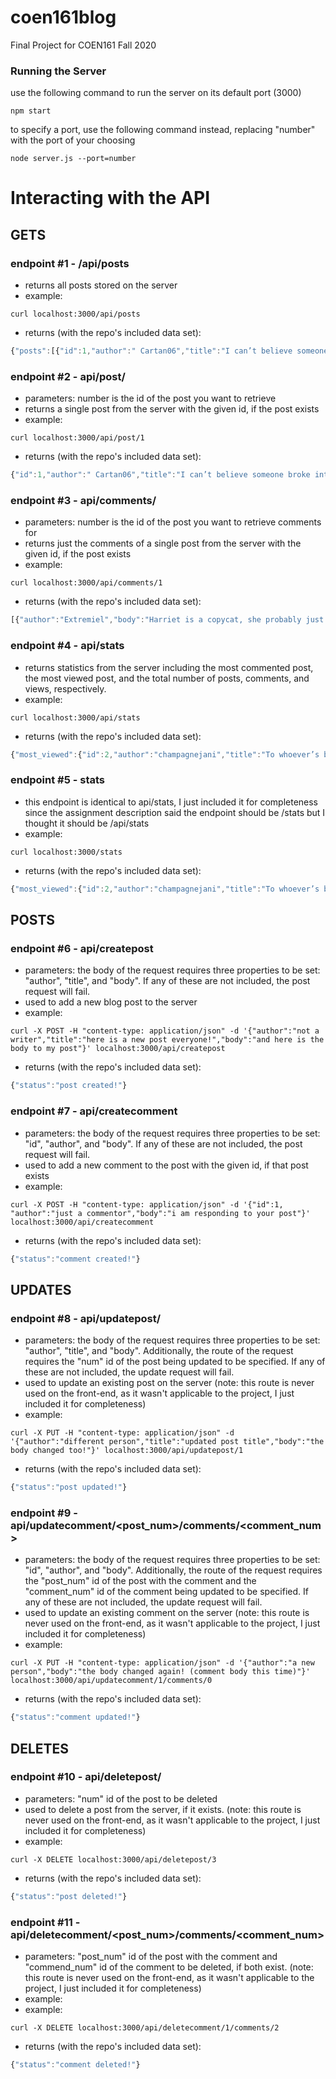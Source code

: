 # coen161blog
Final Project for COEN161 Fall 2020

### Running the Server
use the following command to run the server on its default port (3000)
```shell
npm start
```
to specify a port, use the following command instead, replacing "number" with the port of your choosing
```shell
node server.js --port=number
```

# Interacting with the API

## GETS
### endpoint #1 - /api/posts
- returns all posts stored on the server
- example:
```shell
curl localhost:3000/api/posts
```
- returns (with the repo's included data set):
```javascript
{"posts":[{"id":1,"author":" Cartan06","title":"I can’t believe someone broke into our garage and stole our limbo stick. Seriously, how low can you go?","body":"{1}I saw someone pole vaulting in the park{1} with a {i}stripey{i} yellow stick, which I remember thinking looked {b}very similar{b} to the limbo stick at your party last year... if this is the case then I think {2}Harriet{2} is your culprit.\n","comments":[{"author":"Extremiel","body":"Harriet is a copycat, she probably just recreated it when she saw it at the party last year.\nShe painted her car red a few weeks ago when she saw my new red subaru.\n(DO NOT COPY THIS COMMENT AS WELL HARRIET I AM WATCHING YOU.)"},{"author":"triplewhammy2","body":"I saw someone pole vaulting in the park with a stripey yellow stick, which I remember thinking looked very similar to the limbo stick at your party last year... if this is the case then I think Harriet is your culprit."},{"author":"Gabenfoodle","body":"Harriet is a copycat, she probably just recreated it when she saw it at the party last year.\nShe painted her car red a few weeks ago when she saw my new red subaru.\n(DO NOT COPY THIS COMMENT AS WELL HARRIET I AM WATCHING YOU.)"},{"author":"Extremiel","body":"Harriet I swear to god."},{"author":"NineSidedEnneagon","body":"Sorry to interject, but since actually everything that has ever been written or said has already been said or written because expression is limited, then who really is the copycat?\n"}],"views":17},{"id":3,"author":"nick5734324","title":"whoever keeps blowdrying our cows, could you PLEASE stop.","body":"{3}Hahaha{3} I think that was cousin {b}Lou{b} and his {i}skater mates{i}! {b}LEGENDS{b}!!","comments":[{"author":"taco","body":"that's crazy, I can't believe someone would do that"},{"author":"also taco","body":"this is another comment (i ran out of ideas)"},{"author":"not taco","body":"I'm a third comment!"}],"views":9},{"id":2,"author":"champagnejani","title":"To whoever’s been anonymously cyber bullying my cat, I WILL find you.","body":"{i}see the title{i}","comments":[{"author":"Kuronekostories","body":"I overheard Bill talking negatively about felines in the shop just a few days ago."}],"views":24},{"id":4,"views":3,"author":"Z","title":"Formatting Test","body":"{1}a large introduction{1} to a {b}bold{b} statement, and now, it is time for some {i}italics{i}. Lastly, here is some {6}small{6} text.","comments":[{"author":"Z","body":"worth noting that the templating engine only runs on the bodies of posts, not titles or comments ¯\\_(ツ)_/¯"}]}]}
```

### endpoint #2 - api/post/<number>
- parameters: number is the id of the post you want to retrieve
- returns a single post from the server with the given id, if the post exists
- example:
```shell
curl localhost:3000/api/post/1
```
- returns (with the repo's included data set):
```javascript
{"id":1,"author":" Cartan06","title":"I can’t believe someone broke into our garage and stole our limbo stick. Seriously, how low can you go?","body":"{1}I saw someone pole vaulting in the park{1} with a {i}stripey{i} yellow stick, which I remember thinking looked {b}very similar{b} to the limbo stick at your party last year... if this is the case then I think {2}Harriet{2} is your culprit.\n","comments":[{"author":"Extremiel","body":"Harriet is a copycat, she probably just recreated it when she saw it at the party last year.\nShe painted her car red a few weeks ago when she saw my new red subaru.\n(DO NOT COPY THIS COMMENT AS WELL HARRIET I AM WATCHING YOU.)"},{"author":"triplewhammy2","body":"I saw someone pole vaulting in the park with a stripey yellow stick, which I remember thinking looked very similar to the limbo stick at your party last year... if this is the case then I think Harriet is your culprit."},{"author":"Gabenfoodle","body":"Harriet is a copycat, she probably just recreated it when she saw it at the party last year.\nShe painted her car red a few weeks ago when she saw my new red subaru.\n(DO NOT COPY THIS COMMENT AS WELL HARRIET I AM WATCHING YOU.)"},{"author":"Extremiel","body":"Harriet I swear to god."},{"author":"NineSidedEnneagon","body":"Sorry to interject, but since actually everything that has ever been written or said has already been said or written because expression is limited, then who really is the copycat?\n"}],"views":18}
```

### endpoint #3 - api/comments/<number>
- parameters: number is the id of the post you want to retrieve comments for
- returns just the comments of a single post from the server with the given id, if the post exists
- example:
```shell
curl localhost:3000/api/comments/1
```
- returns (with the repo's included data set):
```javascript
[{"author":"Extremiel","body":"Harriet is a copycat, she probably just recreated it when she saw it at the party last year.\nShe painted her car red a few weeks ago when she saw my new red subaru.\n(DO NOT COPY THIS COMMENT AS WELL HARRIET I AM WATCHING YOU.)"},{"author":"triplewhammy2","body":"I saw someone pole vaulting in the park with a stripey yellow stick, which I remember thinking looked very similar to the limbo stick at your party last year... if this is the case then I think Harriet is your culprit."},{"author":"Gabenfoodle","body":"Harriet is a copycat, she probably just recreated it when she saw it at the party last year.\nShe painted her car red a few weeks ago when she saw my new red subaru.\n(DO NOT COPY THIS COMMENT AS WELL HARRIET I AM WATCHING YOU.)"},{"author":"Extremiel","body":"Harriet I swear to god."},{"author":"NineSidedEnneagon","body":"Sorry to interject, but since actually everything that has ever been written or said has already been said or written because expression is limited, then who really is the copycat?\n"}]
```

### endpoint #4 - api/stats
- returns statistics from the server including the most commented post, the most viewed post, and the total number of posts, comments, and views, respectively.
- example:
```shell
curl localhost:3000/api/stats
```
- returns (with the repo's included data set):
```javascript
{"most_viewed":{"id":2,"author":"champagnejani","title":"To whoever’s been anonymously cyber bullying my cat, I WILL find you.","body":"{i}see the title{i}","comments":[{"author":"Kuronekostories","body":"I overheard Bill talking negatively about felines in the shop just a few days ago."}],"views":24},"most_commented":{"id":1,"author":" Cartan06","title":"I can’t believe someone broke into our garage and stole our limbo stick. Seriously, how low can you go?","body":"{1}I saw someone pole vaulting in the park{1} with a {i}stripey{i} yellow stick, which I remember thinking looked {b}very similar{b} to the limbo stick at your party last year... if this is the case then I think {2}Harriet{2} is your culprit.\n","comments":[{"author":"Extremiel","body":"Harriet is a copycat, she probably just recreated it when she saw it at the party last year.\nShe painted her car red a few weeks ago when she saw my new red subaru.\n(DO NOT COPY THIS COMMENT AS WELL HARRIET I AM WATCHING YOU.)"},{"author":"triplewhammy2","body":"I saw someone pole vaulting in the park with a stripey yellow stick, which I remember thinking looked very similar to the limbo stick at your party last year... if this is the case then I think Harriet is your culprit."},{"author":"Gabenfoodle","body":"Harriet is a copycat, she probably just recreated it when she saw it at the party last year.\nShe painted her car red a few weeks ago when she saw my new red subaru.\n(DO NOT COPY THIS COMMENT AS WELL HARRIET I AM WATCHING YOU.)"},{"author":"Extremiel","body":"Harriet I swear to god."},{"author":"NineSidedEnneagon","body":"Sorry to interject, but since actually everything that has ever been written or said has already been said or written because expression is limited, then who really is the copycat?\n"}],"views":18},"total_posts":4,"total_views":54,"total_comments":10}
```

### endpoint #5 - stats
- this endpoint is identical to api/stats, I just included it for completeness since the assignment description said the endpoint should be /stats but I thought it should be /api/stats
- example:
```shell
curl localhost:3000/stats
```
- returns (with the repo's included data set):
```javascript
{"most_viewed":{"id":2,"author":"champagnejani","title":"To whoever’s been anonymously cyber bullying my cat, I WILL find you.","body":"{i}see the title{i}","comments":[{"author":"Kuronekostories","body":"I overheard Bill talking negatively about felines in the shop just a few days ago."}],"views":24},"most_commented":{"id":1,"author":" Cartan06","title":"I can’t believe someone broke into our garage and stole our limbo stick. Seriously, how low can you go?","body":"{1}I saw someone pole vaulting in the park{1} with a {i}stripey{i} yellow stick, which I remember thinking looked {b}very similar{b} to the limbo stick at your party last year... if this is the case then I think {2}Harriet{2} is your culprit.\n","comments":[{"author":"Extremiel","body":"Harriet is a copycat, she probably just recreated it when she saw it at the party last year.\nShe painted her car red a few weeks ago when she saw my new red subaru.\n(DO NOT COPY THIS COMMENT AS WELL HARRIET I AM WATCHING YOU.)"},{"author":"triplewhammy2","body":"I saw someone pole vaulting in the park with a stripey yellow stick, which I remember thinking looked very similar to the limbo stick at your party last year... if this is the case then I think Harriet is your culprit."},{"author":"Gabenfoodle","body":"Harriet is a copycat, she probably just recreated it when she saw it at the party last year.\nShe painted her car red a few weeks ago when she saw my new red subaru.\n(DO NOT COPY THIS COMMENT AS WELL HARRIET I AM WATCHING YOU.)"},{"author":"Extremiel","body":"Harriet I swear to god."},{"author":"NineSidedEnneagon","body":"Sorry to interject, but since actually everything that has ever been written or said has already been said or written because expression is limited, then who really is the copycat?\n"}],"views":18},"total_posts":4,"total_views":54,"total_comments":10}
```

## POSTS

### endpoint #6 - api/createpost
- parameters: the body of the request requires three properties to be set: "author", "title", and "body". If any of these are not included, the post request will fail.
- used to add a new blog post to the server
- example:
```shell
curl -X POST -H "content-type: application/json" -d '{"author":"not a writer","title":"here is a new post everyone!","body":"and here is the body to my post"}' localhost:3000/api/createpost
```
- returns (with the repo's included data set):
```javascript
{"status":"post created!"}
```

### endpoint #7 - api/createcomment
- parameters: the body of the request requires three properties to be set: "id", "author", and "body". If any of these are not included, the post request will fail.
- used to add a new comment to the post with the given id, if that post exists
- example:
```shell
curl -X POST -H "content-type: application/json" -d '{"id":1, "author":"just a commentor","body":"i am responding to your post"}' localhost:3000/api/createcomment
```
- returns (with the repo's included data set):
```javascript
{"status":"comment created!"}
```

## UPDATES

### endpoint #8 - api/updatepost/<num>
- parameters: the body of the request requires three properties to be set: "author", "title", and "body". Additionally, the route of the request requires the "num" id of the post being updated to be specified. If any of these are not included, the update request will fail.
- used to update an existing post on the server (note: this route is never used on the front-end, as it wasn't applicable to the project, I just included it for completeness)
- example:
```shell
curl -X PUT -H "content-type: application/json" -d '{"author":"different person","title":"updated post title","body":"the body changed too!"}' localhost:3000/api/updatepost/1
```
- returns (with the repo's included data set):
```javascript
{"status":"post updated!"}
```

### endpoint #9 - api/updatecomment/<post_num>/comments/<comment_num>
- parameters: the body of the request requires three properties to be set: "id", "author", and "body". Additionally, the route of the request requires the "post_num" id of the post with the comment and the "comment_num" id of the comment being updated to be specified. If any of these are not included, the update request will fail.
- used to update an existing comment on the server (note: this route is never used on the front-end, as it wasn't applicable to the project, I just included it for completeness)
- example:
```shell
curl -X PUT -H "content-type: application/json" -d '{"author":"a new person","body":"the body changed again! (comment body this time)"}' localhost:3000/api/updatecomment/1/comments/0
```
- returns (with the repo's included data set):
```javascript
{"status":"comment updated!"}
```

## DELETES

### endpoint #10 - api/deletepost/<num>
- parameters: "num" id of the post to be deleted
- used to delete a post from the server, if it exists. (note: this route is never used on the front-end, as it wasn't applicable to the project, I just included it for completeness)
- example:
```shell
curl -X DELETE localhost:3000/api/deletepost/3
```
- returns (with the repo's included data set):
```javascript
{"status":"post deleted!"}
```

### endpoint #11 - api/deletecomment/<post_num>/comments/<comment_num>
- parameters: "post_num" id of the post with the comment and "commend_num" id of the comment to be deleted, if both exist. (note: this route is never used on the front-end, as it wasn't applicable to the project, I just included it for completeness)
- example:
- example:
```shell
curl -X DELETE localhost:3000/api/deletecomment/1/comments/2
```
- returns (with the repo's included data set):
```javascript
{"status":"comment deleted!"}
```